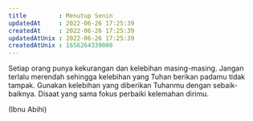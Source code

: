 ```yaml
---
title         : Menutup Senin
updatedAt     : 2022-06-26 17:25:39
createdAt     : 2022-06-26 17:25:39
updatedAtUnix : 2022-06-26 17:25:39
createdAtUnix : 1656264339000 
---
```


Setiap orang punya kekurangan dan kelebihan masing-masing. Jangan terlalu merendah sehingga kelebihan yang Tuhan berikan padamu tidak tampak. Gunakan kelebihan yang diberikan Tuhanmu dengan sebaik-baiknya. Disaat yang sama fokus perbaiki kelemahan dirimu.

(Ibnu Abihi)
